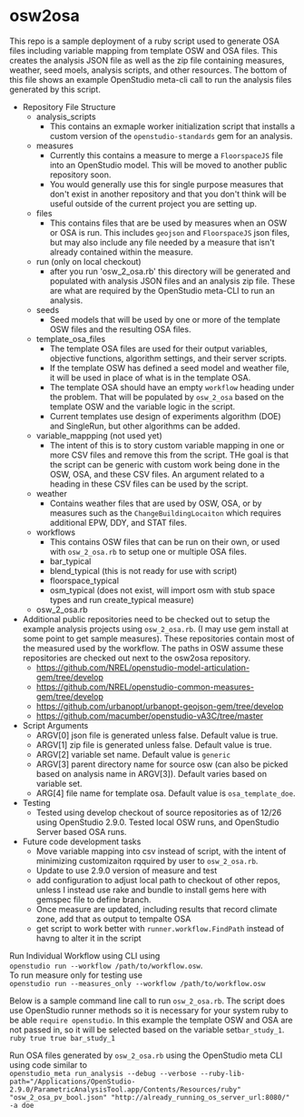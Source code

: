 # osw2osa
This repo is a sample deployment of a ruby script used to generate OSA files including variable mapping from template OSW and OSA files. This creates the analysis JSON file as well as the zip file containing measures, weather, seed moels,  analysis scripts, and other resources. The bottom of this file shows an example OpenStudio meta-cli call to run the analysis files generated by this script.

- Repository File Structure
    - analysis_scripts
        - This contains an exmaple worker initialization script that installs a custom version of the `openstudio-standards` gem for an analysis.
    - measures
        - Currently this contains a measure to merge a `FloorspaceJS` file into an OpenStudio model. This will be moved to another public repository soon.
        - You would generally use this for single purpose measures that don't exist in another repository and that you don't think will be useful outside of the current project you are setting up.
    - files
        - This contains files that are be used by measures when an OSW or OSA is run. This includes `geojson` and `FloorspaceJS` json files, but may also include any file needed by a measure that isn't already contained within the measure.
    - run (only on local checkout)
        - after you run 'osw_2_osa.rb' this directory will be generated and populated with analysis JSON files and an analysis zip file. These are what are required by the OpenStudio meta-CLI to run an analysis.
    - seeds
        - Seed models that will be used by one or more of the template OSW files and the resulting OSA files.
    - template_osa_files
        - The template OSA files are used for their output variables, objective functions, algorithm settings, and their server scripts. 
        - If the template OSW has defined a seed model and weather file, it will be used in place of what is in the template OSA. 
        - The template OSA should have an empty `workflow` heading under the problem. That will be populated by `osw_2_osa` based on the template OSW and the variable logic in the script.
        - Current templates use design of experiments algorithm (DOE) and SingleRun, but other algorithms can be added.
    - variable_mappping (not used yet)
        - The intent of this is to story custom variable mapping in one or more CSV files and remove this from the script. THe goal is that the script can be generic with custom work being done in the OSW, OSA, and these CSV files. An argument related to a heading in these CSV files can be used by the script.
    - weather
        - Contains weather files that are used by OSW, OSA, or by measures such as the `ChangeBuildingLocaiton` which requires additional EPW, DDY, and STAT files.
    - workflows
        - This contains OSW files that can be run on their own, or used with `osw_2_osa.rb` to setup one or multiple OSA files.
        - bar_typical
        - blend_typical (this is not ready for use with script)
        - floorspace_typical
        - osm_typical (does not exist, will import osm with stub space types and run create_typical measure)
    - osw_2_osa.rb
- Additional public repositories need to be checked out to setup the example analysis projects using `osw_2_osa.rb`. (I may use gem install at some point to get sample measures). These repositories contain most of the measured used by the workflow. The paths in OSW assume these repositories are checked out next to the osw2osa repository.
    - https://github.com/NREL/openstudio-model-articulation-gem/tree/develop
    - https://github.com/NREL/openstudio-common-measures-gem/tree/develop
    - https://github.com/urbanopt/urbanopt-geojson-gem/tree/develop
    - https://github.com/macumber/openstudio-vA3C/tree/master
- Script Arguments
    - ARGV[0] json file is generated unless false. Default value is true.
    - ARGV[1] zip file is generated unless false. Default value is true.
    - ARGV[2] variable set name. Default value is `generic`
    - ARGV[3] parent directory name for source osw (can also be picked based on analysis name in ARGV[3]). Default varies based on variable set.
    - ARG[4] file name for template osa. Default value is `osa_template_doe`.
- Testing
    - Tested using develop checkout of source repositories as of 12/26 using OpenStudio 2.9.0. Tested local OSW runs, and OpenStudio Server based OSA runs.
- Future code development tasks
    - Move variable mapping into csv instead of script, with the intent of minimizing customizaiton rqquired by user to `osw_2_osa.rb`.
    - Update to use 2.9.0 version of measure and test
    - add configuration to adjust local path to checkout of other repos, unless I instead use rake and bundle to install gems here with gemspec file to define branch.
    - Once measure are updated, including results that record climate zone, add that as output to tempalte OSA
    - get script to work better with `runner.workflow.FindPath` instead of havng to alter it in the script

Run Individual Workflow using CLI using 
<br>`openstudio run --workflow /path/to/workflow.osw`. 
<br>To run measure only for testing use 
<br>`openstudio run --measures_only --workflow /path/to/workflow.osw`

Below is a sample command line call to run `osw_2_osa.rb`. The script does use OpenStudio runner methods so it is necessary for your system ruby to be able `require openstudio`. In this example the template OSW and OSA are not passed in, so it will be selected based on the variable set`bar_study_1`.
<br>`ruby true true bar_study_1`

Run OSA files generated by `osw_2_osa.rb` using the OpenStudio meta CLI using code similar to 
<br>`openstudio_meta run_analysis --debug --verbose --ruby-lib-path="/Applications/OpenStudio-2.9.0/ParametricAnalysisTool.app/Contents/Resources/ruby" "osw_2_osa_pv_bool.json" "http://already_running_os_server_url:8080/" -a doe`
